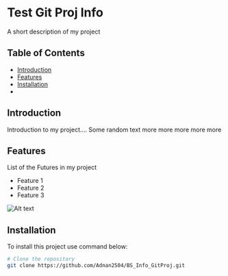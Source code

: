 # Test Git Proj Info

A short description of my project

## Table of Contents

- [Introduction](#introduction)
- [Features](#features)
- [Installation](#installation)
- 
## Introduction

Introduction to my project....
Some random text
more
more
more
more
more

## Features

List of the Futures in my project

- Feature 1
- Feature 2
- Feature 3

![Alt text](https://upload.wikimedia.org/wikipedia/commons/thumb/f/f8/License_icon-mit-88x31-2.svg/1280px-License_icon-mit-88x31-2.svg.png)

## Installation

To install this project use command below:

```bash
# Clone the repository
git clone https://github.com/Adnan2504/BS_Info_GitProj.git
